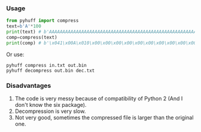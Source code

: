 <p><span><span style="font-family:Verdana, Arial, Helvetica, sans-serif;line-height:19px;text-indent:26px;"><span style="font-size:14px;"><span style="font-family:Arial;line-height:26px;"><br></span></span></span></span></p>

### Usage
```python
from pyhuff import compress
text=b'A'*100
print(text) # b'AAAAAAAAAAAAAAAAAAAAAAAAAAAAAAAAAAAAAAAAAAAAAAAAAAAAAAAAAAAAAAAAAAAAAAAAAAAAAAAAAAAAAAAAAAAAAAAAAAAA'
comp=compress(text)
print(comp) # b'\x041\x00A\x010\x00\x00\x00\x00\x00\x00\x00\x00\x00\x00\x00\x00\x00\x00'
```

Or use:
```commandline
pyhuff compress in.txt out.bin
pyhuff decompress out.bin dec.txt
```

### Disadvantages

1. The code is very messy because of compatibility of Python 2 (And I don't know the six package).
2. Decompression is very slow.
3. Not very good, sometimes the compressed file is larger than the original one. 